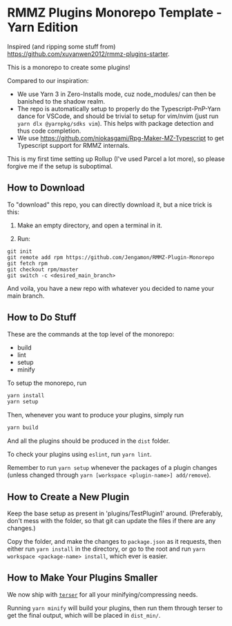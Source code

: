 # RMMZ Plugins Monorepo Template - Yarn Edition

Inspired (and ripping some stuff from) https://github.com/xuyanwen2012/rmmz-plugins-starter.

This is a monorepo to create some plugins!

Compared to our inspiration:
- We use Yarn 3 in Zero-Installs mode, cuz node_modules/ can then be banished to the shadow realm.
- The repo is automatically setup to properly do the Typescript-PnP-Yarn dance for VSCode, and should be trivial to setup for vim/nvim (just run `yarn dlx @yarnpkg/sdks vim`).
This helps with package detection and thus code completion.
- We use https://github.com/niokasgami/Rpg-Maker-MZ-Typescript to get Typescript support for RMMZ internals. 

This is my first time setting up Rollup (I've used Parcel a lot more), so please forgive me if the setup is suboptimal.

## How to Download

To "download" this repo, you can directly download it, but a nice trick is this:

1. Make an empty directory, and open a terminal in it.

2. Run:
```
git init
git remote add rpm https://github.com/Jengamon/RMMZ-Plugin-Monorepo
git fetch rpm
git checkout rpm/master
git switch -c <desired_main_branch>
```

And voila, you have a new repo with whatever you decided to name your main branch.

## How to Do Stuff

These are the commands at the top level of the monorepo:
- build
- lint
- setup
- minify

To setup the monorepo, run 

```sh
yarn install
yarn setup
```

Then, whenever you want to produce your plugins, simply run

```sh
yarn build
```

And all the plugins should be produced in the `dist` folder.

To check your plugins using `eslint`, run `yarn lint`.

Remember to run `yarn setup` whenever the packages of a plugin changes (unless changed through `yarn [workspace <plugin-name>] add/remove`).

## How to Create a New Plugin

Keep the base setup as present in 'plugins/TestPlugin1' around. (Preferably, don't mess with the folder, so that git can update the files if
there are any changes.)

Copy the folder, and make the changes to `package.json` as it requests, then either run `yarn install` in the directory, or go to the root and
run `yarn workspace <package-name> install`, which ever is easier.

## How to Make Your Plugins Smaller

We now ship with [`terser`](https://github.com/terser/terser) for all your minifying/compressing needs.

Running `yarn minify` will build your plugins, then run them through terser to get the final output, which will be placed in `dist_min/`.
